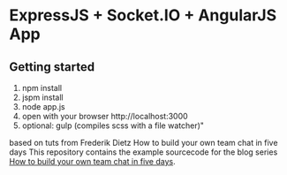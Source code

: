 # ExpressJS + Socket.IO + AngularJS App

## Getting started
  1. npm install
  2. jspm install
  3. node app.js
  4. open with your browser http://localhost:3000
  4. optional: gulp (compiles scss with a file watcher)"


based on tuts from Frederik Dietz How to build your own team chat in five days
This repository contains the example sourcecode for the blog series [How to build your own team chat in five days](http://fdietz.github.io/2015/04/13/day-1-how-to-build-your-own-team-chat-in-five-days.html).

